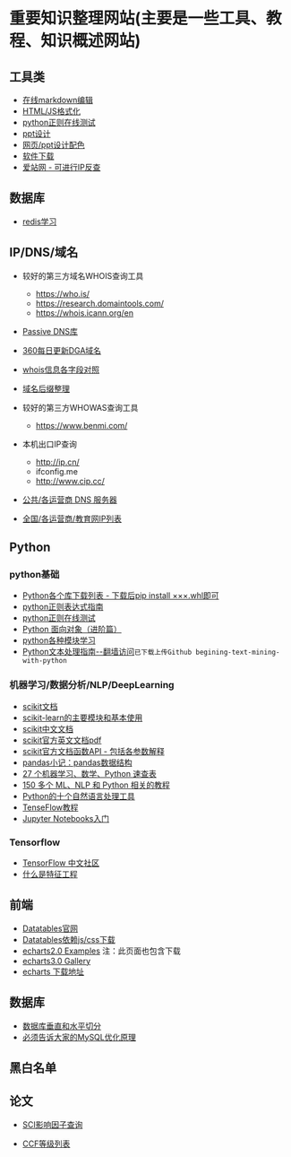 # 重要知识整理网站(主要是一些工具、教程、知识概述网站)


## 工具类
* [在线markdown编辑](https://www.zybuluo.com/mdeditor)
* [HTML/JS格式化](http://tool.chinaz.com/tools/jsformat.aspx?qq-pf-to=pcqq.c2c)
* [python正则在线测试](http://tool.oschina.net/regex/)
* [ppt设计](https://www.islide.cc/)
* [网页/ppt设计配色](http://tool.c7sky.com/webcolor/#hue_6)
* [软件下载](http://msdn.itellyou.cn)
* [爱站网 - 可进行IP反查](https://dns.aizhan.com)

## 数据库
* [redis学习](http://www.epubit.com.cn/article/200)

## IP/DNS/域名
* 较好的第三方域名WHOIS查询工具
    * https://who.is/
    * https://research.domaintools.com/
    * https://whois.icann.org/en

* [Passive DNS库](https://dnscensus2013.neocities.org/statistics.html)

* [360每日更新DGA域名](http://data.netlab.360.com/feeds/dga/dga.txt)

* [whois信息各字段对照](https://help.aliyun.com/knowledge_detail/35772.html)

* [域名后缀整理](https://publicsuffix.org/list/public_suffix_list.dat)

* 较好的第三方WHOWAS查询工具
    * https://www.benmi.com/

* 本机出口IP查询
    * http://ip.cn/
    * ifconfig.me
    * http://www.cip.cc/

* [公共/各运营商 DNS 服务器](http://ip.cn/dns.html)

* [全国/各运营商/教育网IP列表](http://ip.cn/chnroutes.html)

            

## Python
### python基础
* [Python各个库下载列表 - 下载后pip install ×××.whl即可](http://www.lfd.uci.edu/~gohlke/pythonlibs/)
* [python正则表达式指南](http://www.cnblogs.com/huxi/archive/2010/07/04/1771073.html)
* [python正则在线测试](http://tool.oschina.net/regex/)
* [Python 面向对象（进阶篇）](http://mp.weixin.qq.com/s?__biz=MzA4MjEyNTA5Mw==&mid=2652565912&idx=1&sn=1aca0d1fe5c5e1e432b36fc4f17061c1&chksm=8464d9d2b31350c4e8ea606bc0ac9df8c4fb5f11a8ce38204b2dab8dc9ae957a5855d2a75811&mpshare=1&scene=23&srcid=0817agmGUZRPlGeuiBzBg3Rc#rd)
* [python各种模块学习](http://blog.csdn.net/lcyangcss/article/details/7249961)
* [Python文本处理指南--翻墙访问](https://www.gitbook.com/book/datartisan/begining-text-mining-with-python)`已下载上传Github begining-text-mining-with-python`

### 机器学习/数据分析/NLP/DeepLearning
* [scikit文档](http://scikit-learn.org/stable/)
* [scikit-learn的主要模块和基本使用](http://www.jianshu.com/p/1c6efdbce226)
* [scikit中文文档](http://sklearn.apachecn.org/cn/0.19.0/user_guide.html)
* [scikit官方英文文档pdf](http://scikit-learn.org/stable/_downloads/scikit-learn-docs.pdf)
* [scikit官方文档函数API - 包括各参数解释](http://scikit-learn.org/stable/modules/classes.html)
* [pandas小记：pandas数据结构](http://blog.csdn.net/pipisorry/article/details/18010307)
* [27 个机器学习、数学、Python 速查表](http://mp.weixin.qq.com/s?__biz=MzA4MjEyNTA5Mw==&mid=2652565766&idx=1&sn=ae4b10653f95f7de9d7f45b5917dfd44&chksm=8464d94cb313505a99b6b25eda7170bc70b6cadb493143f43e17ac0acafedc3892dfd6cb0075&mpshare=1&scene=23&srcid=0816wSXxVKA2dwMpTZmVwMnA#rd)
* [150 多个 ML、NLP 和 Python 相关的教程](http://mp.weixin.qq.com/s?__biz=MzA4MjEyNTA5Mw==&mid=2652565943&idx=1&sn=66688bb2eb294b424eece6c3a11b4782&chksm=8464d9fdb31350eb99f860262d647232a2e350561507ab5099085140fc4ace4f60d2d755b302&mpshare=1&scene=23&srcid=0817EpOKc1YgdV7kxAT1ogbD#rd)
* [Python的十个自然语言处理工具](https://www.kawabangga.com/posts/1264)
* [TenseFlow教程](http://www.tensorflowjiaocheng.com/)
* [Jupyter Notebooks入门](https://mp.weixin.qq.com/s?__biz=MzA3MzI4MjgzMw==&mid=2650742982&idx=3&sn=ccb0ea6b3f19bf2ee6a8fb2d0c8065dc&chksm=871ae4b8b06d6dae255ccf564976d7b891280061b87f1eb4f38eabfa42597a04c95cdbace4c7&mpshare=1&scene=1&srcid=05301tstxbJ2alzdLUrTM21u#rd)

### Tensorflow
* [TensorFlow 中文社区](http://www.tensorfly.cn/)
* [什么是特征工程](https://www.zhihu.com/question/29316149/answer/110159647)


## 前端
* [Datatables官网](http://datatables.club/)
* [Datatables依赖js/css下载](http://datatables.club/manual/install.html)
* [echarts2.0 Examples](http://echarts.baidu.com/echarts2/doc/example.html) 注：此页面也包含下载
* [echarts3.0 Gallery](http://gallery.echartsjs.com/explore.html#sort=rank~timeframe=all~author=all)
* [echarts 下载地址](http://echarts.baidu.com/)

## 数据库

* [数据库垂直和水平切分](http://blog.csdn.net/holyandyqqqq/article/details/39891215)
* [必须告诉大家的MySQL优化原理](http://blog.jobbole.com/114041/)


## 黑白名单

## 论文

* [SCI影响因子查询](http://www.letpub.com.cn/index.php?page=journalapp&fieldtag=&firstletter=C)

* [CCF等级列表](https://www.ccf.org.cn/xspj/gyml/)
